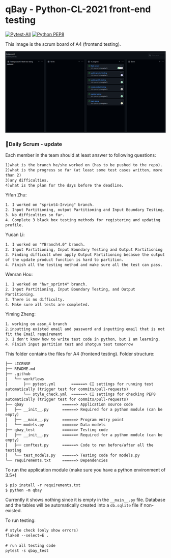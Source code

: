 # qBay - Python-CL-2021 front-end testing

[![Pytest-All](https://github.com/BerBer-alt/CISC327_Group8/actions/workflows/pytest.yml/badge.svg)](https://github.com/BerBer-alt/CISC327_Group8/actions/workflows/pytest.yml)
[![Python PEP8](https://github.com/BerBer-alt/CISC327_Group8/actions/workflows/style_check.yml/badge.svg)](https://github.com/BerBer-alt/CISC327_Group8/actions/workflows/style_check.yml)

This image is the scrum board of A4 (frontend testing).
<p align="center">
  <img width="1000"  src="https://github.com/BerBer-alt/CISC327_Group8/blob/c215f3816df3f5dc067e005f058a9e369cc10013/Assign4_Scrum_Board.png">
</p>

### :beer:Daily Scrum - update
Each member in the team should at least answer to following questions:
```
1)what is the branch he/she worked on (has to be pushed to the repo).
2)what is the progress so far (at least some test cases written, more than 2)
3)any difficulties.
4)what is the plan for the days before the deadline.
```

Yifan Zhu:
```
1. I worked on "sprint4-Irving" branch.
2. Input Partitioning, output Partitioning and Input Boundary Testing.
3. No difficulties so far.
4. Complete 3 black box testing methods for registering and updating profile.
```

Yucan Li:
```
1. I worked on "YBranch4.0" branch.
2. Input Partitioning, Input Boundary Testing and Output Partitioning
3. Finding difficult when apply Output Partitioning becasue the output of the update product function is hard to partition.
4. Finish all the testing method and make sure all the test can pass.
```

Wenran Hou:
```
1. I worked on "hwr_sprint4" branch.
2. Input Partitioning, Input Boundary Testing, and Output Partitioning.
3. There is no difficulty.
4. Make sure all tests are completed.
```

Yiming Zheng:
```
1. working on assn_4 branch
2.inputting existed email and password and inputting email that is not fit the Email requirement
3. I don't know how to write test code in python, but I am learning.
4. Finish input partition test and shotgun test tomorrow

```


This folder contains the files for A4 (frontend testing). Folder structure:

```
├── LICENSE
├── README.md
├── .github
│   └── workflows
│       ├── pytest.yml       ======> CI settings for running test automatically (trigger test for commits/pull-requests)
│       └── style_check.yml  ======> CI settings for checking PEP8 automatically (trigger test for commits/pull-requests)
├── qbay                 ======> Application source code
│   ├── __init__.py      ======> Required for a python module (can be empty)
│   ├── __main__.py      ======> Program entry point
│   └── models.py        ======> Data models
├── qbay_test            ======> Testing code
│   ├── __init__.py      ======> Required for a python module (can be empty)
│   ├── conftest.py      ======> Code to run before/after all the testing
│   └── test_models.py   ======> Testing code for models.py
└── requirements.txt     ======> Dependencies
```

To run the application module (make sure you have a python environment of 3.5+)

```
$ pip install -r requirements.txt
$ python -m qbay
```

Currently it shows nothing since it is empty in the `__main__.py` file.
Database and the tables will be automatically created into a `db.sqlite` file if non-existed.

To run testing:

```
# style check (only show errors)
flake8 --select=E .  

# run all testing code 
pytest -s qbay_test

```



